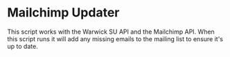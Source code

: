 # Mailchimp Updater

This script works with the Warwick SU API and the Mailchimp API. When this script runs it will add any missing emails to the mailing list to ensure it's up to date.